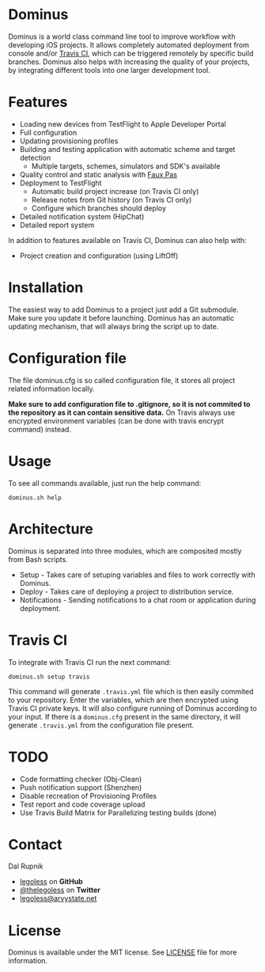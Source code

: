 Dominus
=======

Dominus is a world class command line tool to improve workflow with developing iOS projects. It allows completely automated deployment from console and/or [Travis CI](https://travis-ci.com), which can be triggered remotely by specific build branches. Dominus also helps with increasing the quality of your projects, by integrating different tools into one larger development tool.

# Features

- Loading new devices from TestFlight to Apple Developer Portal
- Full configuration
- Updating provisioning profiles
- Building and testing application with automatic scheme and target detection
  - Multiple targets, schemes, simulators and SDK's available 
- Quality control and static analysis with [Faux Pas](http://fauxpasapp.com/)
- Deployment to TestFlight
  - Automatic build project increase (on Travis CI only)
  - Release notes from Git history (on Travis CI only)
  - Configure which branches should deploy
- Detailed notification system (HipChat)
- Detailed report system

In addition to features available on Travis CI, Dominus can also help with:

- Project creation and configuration (using LiftOff)

# Installation

The easiest way to add Dominus to a project just add a Git submodule. Make sure you update it before launching. Dominus has an automatic updating mechanism, that will always bring the script up to date.

# Configuration file

The file dominus.cfg is so called configuration file, it stores all project related information locally.

**Make sure to add configuration file to .gitignore, so it is not commited to the repository as it can contain sensitive data.** On Travis always use encrypted environment variables (can be done with travis encrypt command) instead.

# Usage

To see all commands available, just run the help command:

`dominus.sh help`

# Architecture

Dominus is separated into three modules, which are composited mostly from Bash scripts.

- Setup - Takes care of setuping variables and files to work correctly with Dominus.
- Deploy - Takes care of deploying a project to distribution service.
- Notifications - Sending notifications to a chat room or application during deployment.

# Travis CI

To integrate with Travis CI run the next command:

`dominus.sh setup travis`

This command will generate `.travis.yml` file which is then easily commited to your repository. Enter the variables, which are then encrypted using Travis CI private keys. It will also configure running of Dominus according to your input. If there is a `dominus.cfg` present in the same directory, it will generate `.travis.yml` from the configuration file present.

# TODO

- Code formatting checker (Obj-Clean)
- Push notification support (Shenzhen)
- Disable recreation of Provisioning Profiles
- Test report and code coverage upload
- Use Travis Build Matrix for Parallelizing testing builds (done)

Contact
======

Dal Rupnik

- [legoless](https://github.com/legoless) on **GitHub**
- [@thelegoless](https://twitter.com/thelegoless) on **Twitter**
- [legoless@arvystate.net](mailto:legoless@arvystate.net)

License
======

Dominus is available under the MIT license. See [LICENSE](https://github.com/Legoless/Dominus/blob/master/LICENSE) file for more information.
